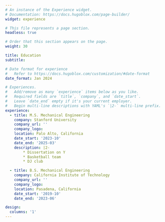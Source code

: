```yaml
---
# An instance of the Experience widget.
# Documentation: https://docs.hugoblox.com/page-builder/
widget: experience

# This file represents a page section.
headless: true

# Order that this section appears on the page.
weight: 30

title: Education
subtitle:

# Date format for experience
#   Refer to https://docs.hugoblox.com/customization/#date-format
date_format: Jan 2024

# Experiences.
#   Add/remove as many `experience` items below as you like.
#   Required fields are `title`, `company`, and `date_start`.
#   Leave `date_end` empty if it's your current employer.
#   Begin multi-line descriptions with YAML's `|2-` multi-line prefix.
experience:
  - title: M.S. Mechanical Engineering
    company: Stanford University
    company_url: ''
    company_logo:
    location: Palo Alto, California
    date_start: '2023-10'
    date_end: '2025-03'
    description: |2-
        * Dissertation on Y
        * Basketball team
        * DJ club

  - title: B.S. Mechanical Engineering
    company: California Institute of Technology
    company_url: ''
    company_logo:
    location: Pasadena, California
    date_start: '2019-10'
    date_end: '2023-06'

design:
  columns: '1'
---
```

